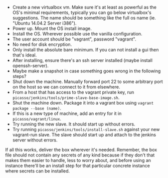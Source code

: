  * Create a new virtualbox vm. Make sure it's at least as powerful as the OS's minimal requirements, typically you can go below virtualbox's suggestions. The name should be something like the full os name (ie. "Ubuntu 14.04.2 Server i386").
 * Power up. Mount the OS install image.
 * Install the OS. Wherever possible use the vanilla configuration.
 * The user account should be "vagrant", password "vagrant".
 * No need for disk encryption.
 * Only install the absolute bare minimum. If you can not install a gui then that's ideal.
 * After installing, ensure there's an ssh server installed (maybe install openssh-server).
 * Maybe make a snapshot in case something goes wrong in the following steps?
 * Shut down the machine. Manually forward port 22 to some arbitrary port on the host so we can connect to it from elsewhere.
 * From a host that has access to the vagrant private key, run `picasso/jenkins/tools/prime-slave-base-image.sh`.
 * Shut the machine down. Package it into a vagrant box using `vagrant package --base (name)`.
 * If this is a new type of machine, add an entry for it in `picasso/vagrant/linux`.
 * Try running the new slave. It should start up without errors.
 * Try running `picasso/jenkins/tools/install-slave.sh` against your new vagrant-run slave. The slave should start up and attach to the jenkins server without errors.

If all this works, deliver the box wherever it's needed. Remember, the box file should not contain any secrets of any kind because if they don't that makes them easier to handle, less to worry about, and before using an instance there'll be an install step for that particular concrete instance where secrets can be installed.
